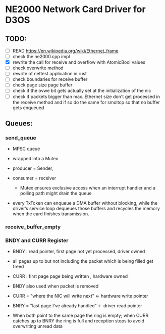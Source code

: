 # NE2000 Network Card Driver for D3OS

## TODO:

- [ ] READ https://en.wikipedia.org/wiki/Ethernet_frame
- [ ] check the ne2000.cpp impl
- [x] rewrite the call for receive and overflow with AtomicBool values
- [ ] check overwrite method
- [ ] rewrite of nettest application in rust
- [ ] check boundaries for receive buffer
- [ ] check page size page buffer
- [ ] check if the ovwe bit gets actually set at the initialization of the nic
- [ ] check if packets bigger than max. Ethernet size don't get processed in the receive method and if so do the same for smoltcp so that no buffer gets enqueued

## Queues:

### send_queue

- MPSC queue
- wrapped into a Mutex
- producer = Sender,

- consumer = receiver
  - Mutex ensures exclusive access when an interrupt handler and a polling path might drain the queue
- every TxToken can enqueue a DMA buffer without blocking,
  while the driver’s service loop dequeues those buffers and
  recycles the memory when the card finishes transmission.

### receive_buffer_empty

### BNDY and CURR Register

- BNDY : read pointer, first page not yet processed, driver owned
- all pages up to but not including the packet which is being filled get freed
- CURR : first page page being written , hardware owned
- BNDY also used when packet is removed
- CURR = "where the NIC will write next" ← hardware write pointer
- BNRY = "last page I've already handled" ← driver read pointer

- When both point to the same page the ring is empty;
  when CURR catches up to BNRY the ring is full and reception stops to avoid overwriting unread data
